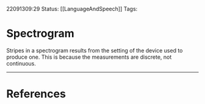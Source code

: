 22091309:29
Status:  [[LanguageAndSpeech]]
Tags: 

# Spectrogram
Stripes in a spectrogram results from the setting of the device used to produce one. This is because the measurements are discrete, not continuous. 


---
# References